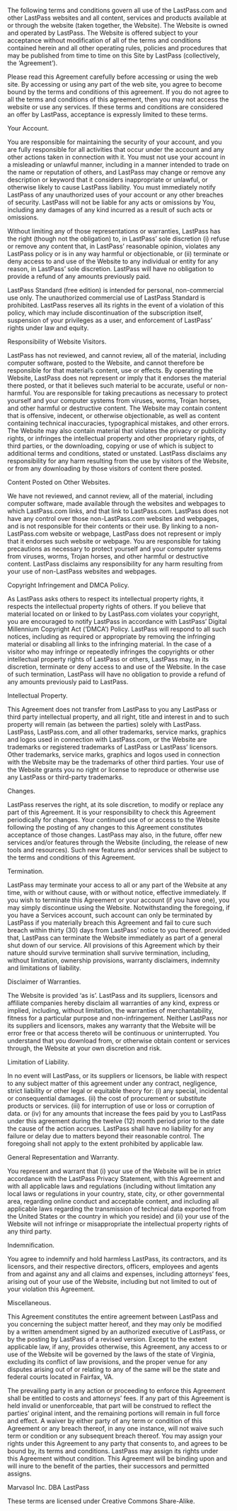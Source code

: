 The following terms and conditions govern all use of the LastPass.com and other LastPass websites and all content, services and products available at or through the website (taken together, the Website). The Website is owned and operated by LastPass. The Website is offered subject to your acceptance without modification of all of the terms and conditions contained herein and all other operating rules, policies and procedures that may be published from time to time on this Site by LastPass (collectively, the ‘Agreement’).

Please read this Agreement carefully before accessing or using the web site. By accessing or using any part of the web site, you agree to become bound by the terms and conditions of this agreement. If you do not agree to all the terms and conditions of this agreement, then you may not access the website or use any services. If these terms and conditions are considered an offer by LastPass, acceptance is expressly limited to these terms.

Your Account.

You are responsible for maintaining the security of your account, and you are fully responsible for all activities that occur under the account and any other actions taken in connection with it. You must not use your account in a misleading or unlawful manner, including in a manner intended to trade on the name or reputation of others, and LastPass may change or remove any description or keyword that it considers inappropriate or unlawful, or otherwise likely to cause LastPass liability. You must immediately notify LastPass of any unauthorized uses of your account or any other breaches of security. LastPass will not be liable for any acts or omissions by You, including any damages of any kind incurred as a result of such acts or omissions.

Without limiting any of those representations or warranties, LastPass has the right (though not the obligation) to, in LastPass’ sole discretion (i) refuse or remove any content that, in LastPass’ reasonable opinion, violates any LastPass policy or is in any way harmful or objectionable, or (ii) terminate or deny access to and use of the Website to any individual or entity for any reason, in LastPass’ sole discretion. LastPass will have no obligation to provide a refund of any amounts previously paid.

LastPass Standard (free edition) is intended for personal, non-commercial use only. The unauthorized commercial use of LastPass Standard is prohibited. LastPass reserves all its rights in the event of a violation of this policy, which may include discontinuation of the subscription itself, suspension of your privileges as a user, and enforcement of LastPass’ rights under law and equity.

Responsibility of Website Visitors.

LastPass has not reviewed, and cannot review, all of the material, including computer software, posted to the Website, and cannot therefore be responsible for that material’s content, use or effects. By operating the Website, LastPass does not represent or imply that it endorses the material there posted, or that it believes such material to be accurate, useful or non-harmful. You are responsible for taking precautions as necessary to protect yourself and your computer systems from viruses, worms, Trojan horses, and other harmful or destructive content. The Website may contain content that is offensive, indecent, or otherwise objectionable, as well as content containing technical inaccuracies, typographical mistakes, and other errors. The Website may also contain material that violates the privacy or publicity rights, or infringes the intellectual property and other proprietary rights, of third parties, or the downloading, copying or use of which is subject to additional terms and conditions, stated or unstated. LastPass disclaims any responsibility for any harm resulting from the use by visitors of the Website, or from any downloading by those visitors of content there posted.

Content Posted on Other Websites.

We have not reviewed, and cannot review, all of the material, including computer software, made available through the websites and webpages to which LastPass.com links, and that link to LastPass.com. LastPass does not have any control over those non-LastPass.com websites and webpages, and is not responsible for their contents or their use. By linking to a non-LastPass.com website or webpage, LastPass does not represent or imply that it endorses such website or webpage. You are responsible for taking precautions as necessary to protect yourself and your computer systems from viruses, worms, Trojan horses, and other harmful or destructive content. LastPass disclaims any responsibility for any harm resulting from your use of non-LastPass websites and webpages.

Copyright Infringement and DMCA Policy.

As LastPass asks others to respect its intellectual property rights, it respects the intellectual property rights of others. If you believe that material located on or linked to by LastPass.com violates your copyright, you are encouraged to notify LastPass in accordance with LastPass’ Digital Millennium Copyright Act (‘DMCA’) Policy. LastPass will respond to all such notices, including as required or appropriate by removing the infringing material or disabling all links to the infringing material. In the case of a visitor who may infringe or repeatedly infringes the copyrights or other intellectual property rights of LastPass or others, LastPass may, in its discretion, terminate or deny access to and use of the Website. In the case of such termination, LastPass will have no obligation to provide a refund of any amounts previously paid to LastPass.

Intellectual Property.

This Agreement does not transfer from LastPass to you any LastPass or third party intellectual property, and all right, title and interest in and to such property will remain (as between the parties) solely with LastPass. LastPass, LastPass.com, and all other trademarks, service marks, graphics and logos used in connection with LastPass.com, or the Website are trademarks or registered trademarks of LastPass or LastPass’ licensors. Other trademarks, service marks, graphics and logos used in connection with the Website may be the trademarks of other third parties. Your use of the Website grants you no right or license to reproduce or otherwise use any LastPass or third-party trademarks.

Changes.

LastPass reserves the right, at its sole discretion, to modify or replace any part of this Agreement. It is your responsibility to check this Agreement periodically for changes. Your continued use of or access to the Website following the posting of any changes to this Agreement constitutes acceptance of those changes. LastPass may also, in the future, offer new services and/or features through the Website (including, the release of new tools and resources). Such new features and/or services shall be subject to the terms and conditions of this Agreement.

Termination.

LastPass may terminate your access to all or any part of the Website at any time, with or without cause, with or without notice, effective immediately. If you wish to terminate this Agreement or your account (if you have one), you may simply discontinue using the Website. Notwithstanding the foregoing, if you have a Services account, such account can only be terminated by LastPass if you materially breach this Agreement and fail to cure such breach within thirty (30) days from LastPass’ notice to you thereof. provided that, LastPass can terminate the Website immediately as part of a general shut down of our service. All provisions of this Agreement which by their nature should survive termination shall survive termination, including, without limitation, ownership provisions, warranty disclaimers, indemnity and limitations of liability.

Disclaimer of Warranties.

The Website is provided ‘as is’. LastPass and its suppliers, licensors and affiliate companies hereby disclaim all warranties of any kind, express or implied, including, without limitation, the warranties of merchantability, fitness for a particular purpose and non-infringement. Neither LastPass nor its suppliers and licensors, makes any warranty that the Website will be error free or that access thereto will be continuous or uninterrupted. You understand that you download from, or otherwise obtain content or services through, the Website at your own discretion and risk.

Limitation of Liability.

In no event will LastPass, or its suppliers or licensors, be liable with respect to any subject matter of this agreement under any contract, negligence, strict liability or other legal or equitable theory for: (i) any special, incidental or consequential damages. (ii) the cost of procurement or substitute products or services. (iii) for interruption of use or loss or corruption of data. or (iv) for any amounts that increase the fees paid by you to LastPass under this agreement during the twelve (12) month period prior to the date the cause of the action accrues. LastPass shall have no liability for any failure or delay due to matters beyond their reasonable control. The foregoing shall not apply to the extent prohibited by applicable law.

General Representation and Warranty.

You represent and warrant that (i) your use of the Website will be in strict accordance with the LastPass Privacy Statement, with this Agreement and with all applicable laws and regulations (including without limitation any local laws or regulations in your country, state, city, or other governmental area, regarding online conduct and acceptable content, and including all applicable laws regarding the transmission of technical data exported from the United States or the country in which you reside) and (ii) your use of the Website will not infringe or misappropriate the intellectual property rights of any third party.

Indemnification.

You agree to indemnify and hold harmless LastPass, its contractors, and its licensors, and their respective directors, officers, employees and agents from and against any and all claims and expenses, including attorneys’ fees, arising out of your use of the Website, including but not limited to out of your violation this Agreement.

Miscellaneous.

This Agreement constitutes the entire agreement between LastPass and you concerning the subject matter hereof, and they may only be modified by a written amendment signed by an authorized executive of LastPass, or by the posting by LastPass of a revised version. Except to the extent applicable law, if any, provides otherwise, this Agreement, any access to or use of the Website will be governed by the laws of the state of Virginia, excluding its conflict of law provisions, and the proper venue for any disputes arising out of or relating to any of the same will be the state and federal courts located in Fairfax, VA.

The prevailing party in any action or proceeding to enforce this Agreement shall be entitled to costs and attorneys’ fees. If any part of this Agreement is held invalid or unenforceable, that part will be construed to reflect the parties’ original intent, and the remaining portions will remain in full force and effect. A waiver by either party of any term or condition of this Agreement or any breach thereof, in any one instance, will not waive such term or condition or any subsequent breach thereof. You may assign your rights under this Agreement to any party that consents to, and agrees to be bound by, its terms and conditions. LastPass may assign its rights under this Agreement without condition. This Agreement will be binding upon and will inure to the benefit of the parties, their successors and permitted assigns.

Marvasol Inc. DBA LastPass

These terms are licensed under Creative Commons Share-Alike.
